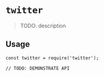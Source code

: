 # `twitter`

> TODO: description

## Usage

```
const twitter = require('twitter');

// TODO: DEMONSTRATE API
```
